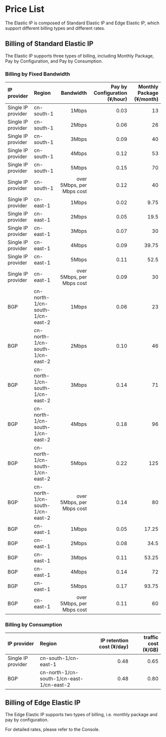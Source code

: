 # Price List

The Elastic IP is composed of Standard Elastic IP and Edge Elastic IP, which support different billing types and different rates.

## Billing of Standard Elastic IP

The Elastic IP supports three types of billing, including Monthly Package, Pay by Configuration, and Pay by Consumption.

### Billing by Fixed Bandwidth

IP provider	| Region	|Bandwidth	| Pay by Configuration (¥/hour)	 |Monthly Package (¥/month) |
:---|:--- |---: |---: |---: |
Single IP provider	| cn-south-1 | 1Mbps | 0.03	| 13	|
Single IP provider	| cn-south-1 | 2Mbps | 0.06	| 26	|
Single IP provider	| cn-south-1 | 3Mbps | 0.09	| 40	|
Single IP provider	| cn-south-1 | 4Mbps | 0.12	| 53	|
Single IP provider	| cn-south-1 | 5Mbps | 0.15	| 70	|
Single IP provider	| cn-south-1 | over 5Mbps, per Mbps cost | 0.12	| 40	|
Single IP provider	| cn-east-1 | 1Mbps | 0.02	| 9.75	|
Single IP provider	| cn-east-1 | 2Mbps | 0.05	| 19.5	|
Single IP provider	| cn-east-1 | 3Mbps | 0.07	| 30	|
Single IP provider	| cn-east-1 | 4Mbps | 0.09	| 39.75	|
Single IP provider	| cn-east-1 | 5Mbps | 0.11	| 52.5	|
Single IP provider	| cn-east-1 | over 5Mbps, per Mbps cost | 0.09 |	 30	|
BGP	| cn-north-1/cn-south-1/cn-east-2 | 1Mbps | 0.06	| 23	|
BGP	| cn-north-1/cn-south-1/cn-east-2 | 2Mbps | 0.10	| 46	|
BGP	| cn-north-1/cn-south-1/cn-east-2 | 3Mbps | 0.14	| 71	|
BGP	| cn-north-1/cn-south-1/cn-east-2 | 4Mbps | 0.18	| 96	|
BGP	| cn-north-1/cn-south-1/cn-east-2 | 5Mbps | 0.22	| 125	|
BGP	| cn-north-1/cn-south-1/cn-east-2 | over 5Mbps, per Mbps cost | 0.14 | 80	|
BGP	| cn-east-1 | 1Mbps | 0.05	| 17.25	|
BGP	| cn-east-1 | 2Mbps | 0.08	| 34.5	|
BGP	| cn-east-1 | 3Mbps | 0.11	| 53.25	|
BGP	| cn-east-1 | 4Mbps | 0.14	| 72	|
BGP	| cn-east-1 | 5Mbps | 0.17	| 93.75	|
BGP	| cn-east-1 | over 5Mbps, per Mbps cost | 0.11 | 60	|
 


### Billing by Consumption

IP provider	| Region	| IP retention cost (¥/day)	 | traffic cost (¥/GB) |
:---|:--- |---: |---: |
Single IP provider	| cn-south-1/cn-east-1 | 0.48| 0.65	|
BGP	| cn-north-1/cn-south-1/cn-east-1/cn-east-2 | 0.48 | 0.80	|

## Billing of Edge Elastic IP

The Edge Elastic IP supports two types of billing, i.e. monthly package and pay by configuration.

For detailed rates, please refer to the Console.
